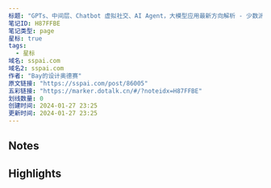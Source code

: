 ```yaml
---
标题: "GPTs、中间层、Chatbot 虚拟社交、AI Agent，大模型应用最新方向解析 - 少数派"
笔记ID: H87FFBE
笔记类型: page
星标: true
tags: 
  - 星标
域名: sspai.com
域名2: sspai.com
作者: "Bay的设计奥德赛"
原文链接: "https://sspai.com/post/86005"
五彩链接: "https://marker.dotalk.cn/#/?noteidx=H87FFBE"
划线数量: 0
创建时间: 2024-01-27 23:25
更新时间: 2024-01-27 23:25
---
```


## Notes


## Highlights
